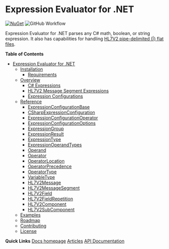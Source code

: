 # Expression Evaluator for .NET

[![NuGet](https://img.shields.io/nuget/v/Io.JoeMoceri.ExpressionEvaluator.svg)](https://www.nuget.org/packages/Io.JoeMoceri.ExpressionEvaluator/) ![GitHub Workflow](https://github.com/jmoceri34/expression-evaluator/actions/workflows/dotnet.yml/badge.svg) 

Expression Evaluator for .NET parses any C# math, boolean, or string expression. It also has capabilities for handling [HL7V2 pipe-delimited (|) flat files](https://en.wikipedia.org/wiki/Health_Level_Seven_International).

**Table of Contents**
- [Expression Evaluator for .NET](#expression-evaluator-for-net)
  - [Installation](#installation)
    - [Requirements](#requirements)
  - [Overview](#overview)
    - [C# Expressions](#c#-expressions)
    - [HL7V2 Message Segment Expressions](#hl7v2-message-segment-expressions)
    - [Expression Configurations](#expression-configurations)
  - [Reference](#reference)
    - [ExpressionConfigurationBase](#ExpressionConfigurationBase)
    - [CSharpExpressionConfiguration](#CSharpExpressionConfiguration)
    - [ExpressionConfigurationOperator](#ExpressionConfigurationOperator)
    - [ExpressionConfigurationOptions](#ExpressionConfigurationOptions)
    - [ExpressionGroup](#ExpressionGroup)
    - [ExpressionResult](#ExpressionResult)
    - [ExpressionType](#ExpressionType)
    - [ExpressionOperandTypes](#ExpressionOperandTypes)
    - [Operand](#Operand)
    - [Operator](#Operator)
    - [OperatorLocation](#OperatorLocation)
    - [OperatorPrecedence](#OperatorPrecedence)
    - [OperatorType](#OperatorType)
    - [VariableType](#VariableType)
    - [HL7V2Message](#hl7v2message)
    - [HL7V2MessageSegment](#hl7v2messagesegment)
    - [HL7V2Field](#hl7v2field)
    - [HL7V2FieldRepetition](#hl7v2fieldrepetition)
    - [HL7V2Component](#hl7v2component)
    - [HL7V2SubComponent](#hl7v2subcomponent)
  - [Examples](#examples)
  - [Roadmap](#roadmap)
  - [Contributing](#contributing)
  - [License](#license)

**Quick Links**
[Docs homepage](https://jmoceri34.github.io/expression-evaluator/index.html)
[Articles](https://jmoceri34.github.io/expression-evaluator/articles/ExpressionEvaluatorforDotNet.html)
[API Documentation](https://jmoceri34.github.io/expression-evaluator/api/index.html)
